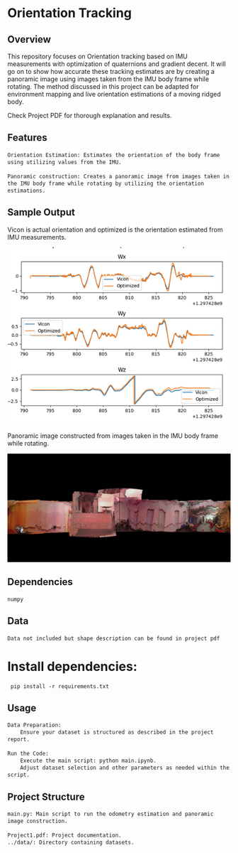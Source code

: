 # Orientation Tracking
## Overview

This repository focuses on Orientation tracking based on IMU measurements with optimization 
of quaternions and gradient decent. It will go on to show how accurate these tracking 
estimates are by creating a panoramic image using images taken from the IMU body 
frame while rotating. The method discussed in this project can be adapted for 
environment mapping and live orientation estimations of a moving ridged body.

Check Project PDF for thorough explanation and results. 
## Features

    Orientation Estimation: Estimates the orientation of the body frame using utilizing values from the IMU.

    Panoramic construction: Creates a panoramic image from images taken in the IMU body frame while rotating by utilizing the orientation estimations.
## Sample Output

Vicon is actual orientation and optimized is the orientation estimated from IMU measurements.

![](./image2.png)

Panoramic image constructed from images taken in the IMU body frame while rotating.

![](./image.png)       
   
## Dependencies

    numpy

## Data 

    Data not included but shape description can be found in project pdf 

# Install dependencies:


     pip install -r requirements.txt




## Usage

    Data Preparation:
        Ensure your dataset is structured as described in the project report.

    Run the Code:
        Execute the main script: python main.ipynb.
        Adjust dataset selection and other parameters as needed within the script.

## Project Structure

    main.py: Main script to run the odometry estimation and panoramic image construction.

    Project1.pdf: Project documentation.
    ../data/: Directory containing datasets.
    




